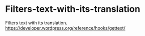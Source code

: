 # Filters-text-with-its-translation
Filters text with its translation.
https://developer.wordpress.org/reference/hooks/gettext/
